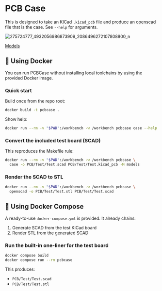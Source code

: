 # PCB Case

This is designed to take an KICad `.kicad_pcb` file and produce an openscad file that is the case. See `--help` for arguments.

![275724777_4932056986873909_2086496272107808800_n](https://user-images.githubusercontent.com/996983/158376722-9541f6dd-25f3-4107-ac4b-4513a761b210.jpg)

[Models](models/README.md)

## 🐳 Using Docker

You can run PCBCase without installing local toolchains by using the provided Docker image.

### Quick start
Build once from the repo root:
```bash
docker build -t pcbcase .
```

Show help:

```bash
docker run --rm -v "$PWD":/workbench -w /workbench pcbcase case --help
```

### Convert the included test board (SCAD)

This reproduces the Makefile rule:

```bash
docker run --rm -v "$PWD":/workbench -w /workbench pcbcase \
  case -o PCB/Test/Test.scad PCB/Test/Test.kicad_pcb -M models
```

### Render the SCAD to STL

```bash
docker run --rm -v "$PWD":/workbench -w /workbench pcbcase \
  openscad -o PCB/Test/Test.stl PCB/Test/Test.scad
```

## 🐳 Using Docker Compose

A ready-to-use `docker-compose.yml` is provided. It already chains:
1) Generate SCAD from the test KiCad board
2) Render STL from the generated SCAD

### Run the built-in one-liner for the test board
```bash
docker compose build
docker compose run --rm pcbcase
````

This produces:

* `PCB/Test/Test.scad`
* `PCB/Test/Test.stl`
